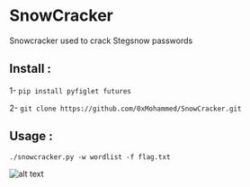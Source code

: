 # SnowCracker
Snowcracker used to crack Stegsnow passwords

## **Install :**

1- `pip install pyfiglet futures`

2- `git clone https://github.com/0xMohammed/SnowCracker.git`

## **Usage :**

`./snowcracker.py -w wordlist -f flag.txt`

![alt text](https://github.com/0xMohammed/SnowCracker/blob/master/Untitled.png)
